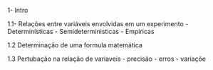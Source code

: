
1- Intro

1.1- Relações entre variáveis envolvidas em um experimento
	 - Determinísticas
	 - Semideterministicas
	 - Empíricas

1.2 Determinação de uma formula matemática

1.3 Pertubação na relação de variaveis
	- precisão
	- erros
	- variaçõe